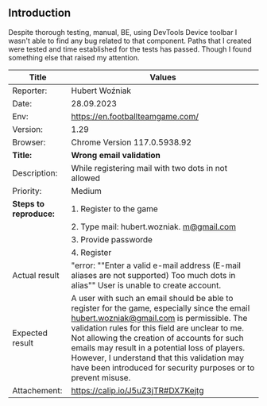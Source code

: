 ## Introduction
Despite thorough testing, manual, BE, using DevTools Device toolbar I wasn't able to find any bug related to that component. Paths that I created were tested and time established for the tests has passed. 
Though I found something else that raised my attention. 

|Title                      | Values                         |
|------------               |--------------------------------|
|Reporter:  	            |Hubert Woźniak                  |
|Date:	                    |28.09.2023                      |
|Env: 	                    |https://en.footballteamgame.com/|
|Version:                   |	1.29                         |
|Browser:                   | 	Chrome Version 117.0.5938.92 |(Official Build) (64-bit)
|**Title:**	                |**Wrong email validation**	     |
|Description:	            | While registering mail with two dots in not allowed                                          |
|Priority:	                |Medium
|**Steps to reproduce:**	|1. Register to the game         |
|                           |2. Type mail: hubert.wozniak.    m@gmail.com
|                           |3. Provide passworde
|                           |4. Register
 Actual result	            | "error: ""Enter a valid e-mail address (E-mail aliases are not        supported) Too much dots in alias""   User is unable to create account. |
|Expected result	|A user with such an email should be able to register for the game, especially since the email hubert.wozniak@gmail.com is permissible. The validation rules for this field are unclear to me. Not allowing the creation of accounts for such emails may result in a potential loss of players. However, I understand that this validation may have been introduced for security purposes or to prevent misuse.
Attachement:                |	https://calip.io/J5uZ3jTR#DX7Kejtg


